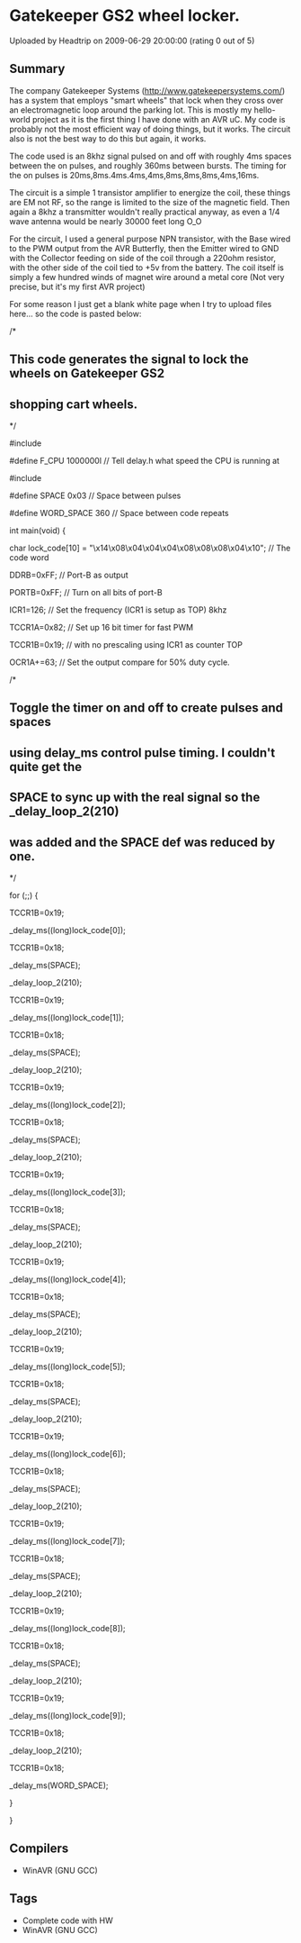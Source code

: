 # Gatekeeper GS2 wheel locker.

Uploaded by Headtrip on 2009-06-29 20:00:00 (rating 0 out of 5)

## Summary

 The company Gatekeeper Systems (<http://www.gatekeepersystems.com/>) has a system that employs "smart wheels" that lock when they cross over an electromagnetic loop around the parking lot. This is mostly my hello-world project as it is the first thing I have done with an AVR uC. My code is probably not the most efficient way of doing things, but it works. The circuit also is not the best way to do this but again, it works. 


 The code used is an 8khz signal pulsed on and off with roughly 4ms spaces between the on pulses, and roughly 360ms between bursts. The timing for the on pulses is 20ms,8ms.4ms.4ms,4ms,8ms,8ms,8ms,4ms,16ms.


 The circuit is a simple 1 transistor amplifier to energize the coil, these things are EM not RF, so the range is limited to the size of the magnetic field. Then again a 8khz a transmitter wouldn't really practical anyway, as even a 1/4 wave antenna would be nearly 30000 feet long O\_O 


 For the circuit, I used a general purpose NPN transistor, with the Base wired to the PWM output from the AVR Butterfly, then the Emitter wired to GND with the Collector feeding on side of the coil through a 220ohm resistor, with the other side of the coil tied to +5v from the battery. The coil itself is simply a few hundred winds of magnet wire around a metal core (Not very precise, but it's my first AVR project)


For some reason I just get a blank white page when I try to upload files here... so the code is pasted below:


/*  

 ## This code generates the signal to lock the wheels on Gatekeeper GS2  

 ## shopping cart wheels.  

*/


#include   

#define F\_CPU 1000000l // Tell delay.h what speed the CPU is running at  

#include   

#define SPACE 0x03 // Space between pulses  

#define WORD\_SPACE 360 // Space between code repeats


int main(void) {


 char lock\_code[10] = "\x14\x08\x04\x04\x04\x08\x08\x08\x04\x10"; // The code word


 DDRB=0xFF; // Port-B as output  

 PORTB=0xFF; // Turn on all bits of port-B


 ICR1=126; // Set the frequency (ICR1 is setup as TOP) 8khz


 TCCR1A=0x82; // Set up 16 bit timer for fast PWM  

 TCCR1B=0x19; // with no prescaling using ICR1 as counter TOP


 OCR1A+=63; // Set the output compare for 50% duty cycle.


 /*  

 ## Toggle the timer on and off to create pulses and spaces  

 ## using delay\_ms control pulse timing. I couldn't quite get the  

 ## SPACE to sync up with the real signal so the \_delay\_loop\_2(210)  

 ## was added and the SPACE def was reduced by one.  

 */


 for (;;) {  

 TCCR1B=0x19;  

 \_delay\_ms((long)lock\_code[0]);  

 TCCR1B=0x18;  

 \_delay\_ms(SPACE);  

 \_delay\_loop\_2(210);  

 TCCR1B=0x19;  

 \_delay\_ms((long)lock\_code[1]);  

 TCCR1B=0x18;  

 \_delay\_ms(SPACE);  

 \_delay\_loop\_2(210);  

 TCCR1B=0x19;  

 \_delay\_ms((long)lock\_code[2]);  

 TCCR1B=0x18;  

 \_delay\_ms(SPACE);  

 \_delay\_loop\_2(210);  

 TCCR1B=0x19;  

 \_delay\_ms((long)lock\_code[3]);  

 TCCR1B=0x18;  

 \_delay\_ms(SPACE);  

 \_delay\_loop\_2(210);  

 TCCR1B=0x19;  

 \_delay\_ms((long)lock\_code[4]);  

 TCCR1B=0x18;  

 \_delay\_ms(SPACE);  

 \_delay\_loop\_2(210);  

 TCCR1B=0x19;  

 \_delay\_ms((long)lock\_code[5]);  

 TCCR1B=0x18;  

 \_delay\_ms(SPACE);  

 \_delay\_loop\_2(210);  

 TCCR1B=0x19;  

 \_delay\_ms((long)lock\_code[6]);  

 TCCR1B=0x18;  

 \_delay\_ms(SPACE);  

 \_delay\_loop\_2(210);  

 TCCR1B=0x19;  

 \_delay\_ms((long)lock\_code[7]);  

 TCCR1B=0x18;  

 \_delay\_ms(SPACE);  

 \_delay\_loop\_2(210);  

 TCCR1B=0x19;  

 \_delay\_ms((long)lock\_code[8]);  

 TCCR1B=0x18;  

 \_delay\_ms(SPACE);  

 \_delay\_loop\_2(210);  

 TCCR1B=0x19;  

 \_delay\_ms((long)lock\_code[9]);  

 TCCR1B=0x18;  

 \_delay\_loop\_2(210);  

 TCCR1B=0x18;  

 \_delay\_ms(WORD\_SPACE);  

 }


}

## Compilers

- WinAVR (GNU GCC)

## Tags

- Complete code with HW
- WinAVR (GNU GCC)
